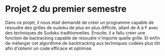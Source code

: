 # Projet 2 du premier semestre
Dans ce projet, il nous était demandé de créer un programme capable de résoudre des grilles de sudoku de plus en plus difficile, allant de A à F avec des techniques de Sudoku traditionnelles. Ensuite, il a fallu créer une fonction de bactracking capable de résoudre n'importe quelle grille. Et enfin de mélanger cet algorithme de backtracking aux techniques codées plus tôt afin d'obtenir un code efficace et optimisé.